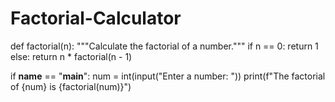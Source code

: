 # Factorial-Calculator
def factorial(n):
    """Calculate the factorial of a number."""
    if n == 0:
        return 1
    else:
        return n * factorial(n - 1)

if __name__ == "__main__":
    num = int(input("Enter a number: "))
    print(f"The factorial of {num} is {factorial(num)}")
